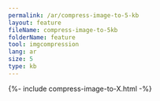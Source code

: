 ```yaml
---
permalink: /ar/compress-image-to-5-kb
layout: feature
fileName: compress-image-to-5kb
folderName: feature
tool: imgcompression
lang: ar
size: 5
type: kb
---
```


{%- include compress-image-to-X.html -%}
